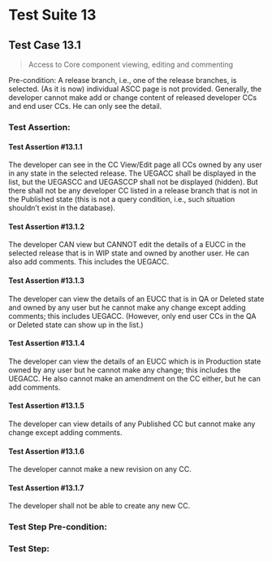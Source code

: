 # Test Suite 13


## Test Case 13.1

> Access to Core component viewing, editing and commenting

Pre-condition: A release branch, i.e., one of the release branches, is selected.
(As it is now) individual ASCC page is not provided. Generally, the developer cannot make add or change content of released developer CCs and end user CCs. He can only see the detail.


### Test Assertion:

#### Test Assertion #13.1.1
The developer can see in the CC View/Edit page all CCs owned by any user in any state in the selected release. The UEGACC shall be displayed in the list, but the UEGASCC and UEGASCCP shall not be displayed (hidden). But there shall not be any developer CC listed in a release branch that is not in the Published state (this is not a query condition, i.e., such situation shouldn’t exist in the database).

#### Test Assertion #13.1.2
The developer CAN view but CANNOT edit the details of a EUCC in the selected release that is in WIP state and owned by another user. He can also add comments. This includes the UEGACC.

#### Test Assertion #13.1.3
The developer can view the details of an EUCC that is in QA or Deleted state and owned by any user but he cannot make any change except adding comments; this includes UEGACC. (However, only end user CCs in the QA or Deleted state can show up in the list.)

#### Test Assertion #13.1.4
The developer can view the details of an EUCC which is in Production state owned by any user but he cannot make any change; this includes the UEGACC. He also cannot make an amendment on the CC either, but he can add comments.

#### Test Assertion #13.1.5
The developer can view details of any Published CC but cannot make any change except adding comments.

#### Test Assertion #13.1.6
The developer cannot make a new revision on any CC.

#### Test Assertion #13.1.7
The developer shall not be able to create any new CC.

### Test Step Pre-condition:



### Test Step: